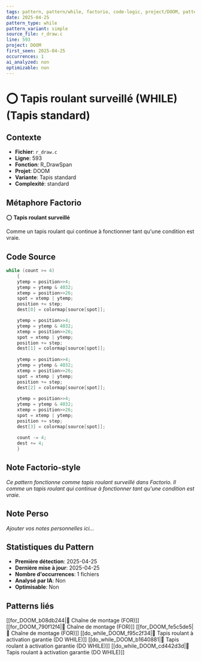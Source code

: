 ```yaml
---
tags: pattern, pattern/while, factorio, code-logic, project/DOOM, pattern/variant/simple
date: 2025-04-25
pattern_type: while
pattern_variant: simple
source_file: r_draw.c
line: 593
project: DOOM
first_seen: 2025-04-25
occurrences: 1
ai_analyzed: non
optimizable: non
---
```


# ⭕ Tapis roulant surveillé (WHILE) (Tapis standard)

## Contexte
- **Fichier**: `r_draw.c`
- **Ligne**: 593
- **Fonction**: R_DrawSpan
- **Projet**: DOOM
- **Variante**: Tapis standard
- **Complexité**: standard

## Métaphore Factorio
⭕ **Tapis roulant surveillé**

Comme un tapis roulant qui continue à fonctionner tant qu'une condition est vraie.

## Code Source
```c
while (count >= 4) 
    { 
	ytemp = position>>4;
	ytemp = ytemp & 4032;
	xtemp = position>>26;
	spot = xtemp | ytemp;
	position += step;
	dest[0] = colormap[source[spot]]; 

	ytemp = position>>4;
	ytemp = ytemp & 4032;
	xtemp = position>>26;
	spot = xtemp | ytemp;
	position += step;
	dest[1] = colormap[source[spot]];
	
	ytemp = position>>4;
	ytemp = ytemp & 4032;
	xtemp = position>>26;
	spot = xtemp | ytemp;
	position += step;
	dest[2] = colormap[source[spot]];
	
	ytemp = position>>4;
	ytemp = ytemp & 4032;
	xtemp = position>>26;
	spot = xtemp | ytemp;
	position += step;
	dest[3] = colormap[source[spot]]; 
		
	count -= 4;
	dest += 4;
    }
```

## Note Factorio-style
*Ce pattern fonctionne comme tapis roulant surveillé dans Factorio. Il comme un tapis roulant qui continue à fonctionner tant qu'une condition est vraie.*

## Note Perso
*Ajouter vos notes personnelles ici...*

## Statistiques du Pattern
- **Première détection**: 2025-04-25
- **Dernière mise à jour**: 2025-04-25
- **Nombre d'occurrences**: 1 fichiers
- **Analysé par IA**: Non
- **Optimisable**: Non

## Patterns liés
[[for_DOOM_b08db244|🔄 Chaîne de montage (FOR)]]
[[for_DOOM_790f12f4|🔄 Chaîne de montage (FOR)]]
[[for_DOOM_fe5c5de5|🔄 Chaîne de montage (FOR)]]
[[do_while_DOOM_f95c2f34|🔄 Tapis roulant à activation garantie (DO WHILE)]]
[[do_while_DOOM_b1640881|🔄 Tapis roulant à activation garantie (DO WHILE)]]
[[do_while_DOOM_cd442d3d|🔄 Tapis roulant à activation garantie (DO WHILE)]]
